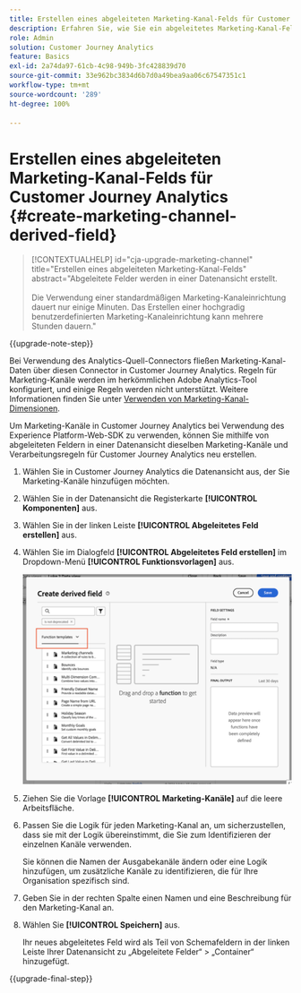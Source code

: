 ```yaml
---
title: Erstellen eines abgeleiteten Marketing-Kanal-Felds für Customer Journey Analytics
description: Erfahren Sie, wie Sie ein abgeleitetes Marketing-Kanal-Feld für Customer Journey Analytics erstellen
role: Admin
solution: Customer Journey Analytics
feature: Basics
exl-id: 2a74da97-61cb-4c98-949b-3fc428839d70
source-git-commit: 33e962bc3834d6b7d0a49bea9aa06c67547351c1
workflow-type: tm+mt
source-wordcount: '289'
ht-degree: 100%

---
```


# Erstellen eines abgeleiteten Marketing-Kanal-Felds für Customer Journey Analytics {#create-marketing-channel-derived-field}

<!-- markdownlint-disable MD034 -->

>[!CONTEXTUALHELP]
>id="cja-upgrade-marketing-channel"
>title="Erstellen eines abgeleiteten Marketing-Kanal-Felds"
>abstract="Abgeleitete Felder werden in einer Datenansicht erstellt.<br><br>Die Verwendung einer standardmäßigen Marketing-Kanaleinrichtung dauert nur einige Minuten. Das Erstellen einer hochgradig benutzerdefinierten Marketing-Kanaleinrichtung kann mehrere Stunden dauern."

<!-- markdownlint-enable MD034 -->

{{upgrade-note-step}}

Bei Verwendung des Analytics-Quell-Connectors fließen Marketing-Kanal-Daten über diesen Connector in Customer Journey Analytics. Regeln für Marketing-Kanäle werden im herkömmlichen Adobe Analytics-Tool konfiguriert, und einige Regeln werden nicht unterstützt. Weitere Informationen finden Sie unter [Verwenden von Marketing-Kanal-Dimensionen](/help/use-cases/aa-data/marketing-channels.md).

Um Marketing-Kanäle in Customer Journey Analytics bei Verwendung des Experience Platform-Web-SDK zu verwenden, können Sie mithilfe von abgeleiteten Feldern in einer Datenansicht dieselben Marketing-Kanäle und Verarbeitungsregeln für Customer Journey Analytics neu erstellen.

1. Wählen Sie in Customer Journey Analytics die Datenansicht aus, der Sie Marketing-Kanäle hinzufügen möchten.

1. Wählen Sie in der Datenansicht die Registerkarte **[!UICONTROL Komponenten]** aus.

1. Wählen Sie in der linken Leiste **[!UICONTROL Abgeleitetes Feld erstellen]** aus.

1. Wählen Sie im Dialogfeld **[!UICONTROL Abgeleitetes Feld erstellen]** im Dropdown-Menü **[!UICONTROL Funktionsvorlagen]** aus.

   ![Erstellen von Feldfunktionsvorlagen für abgeleitete Felder](assets/derived-field-create.png)

1. Ziehen Sie die Vorlage **[!UICONTROL Marketing-Kanäle]** auf die leere Arbeitsfläche.

1. Passen Sie die Logik für jeden Marketing-Kanal an, um sicherzustellen, dass sie mit der Logik übereinstimmt, die Sie zum Identifizieren der einzelnen Kanäle verwenden.

   Sie können die Namen der Ausgabekanäle ändern oder eine Logik hinzufügen, um zusätzliche Kanäle zu identifizieren, die für Ihre Organisation spezifisch sind.

1. Geben Sie in der rechten Spalte einen Namen und eine Beschreibung für den Marketing-Kanal an.

1. Wählen Sie **[!UICONTROL Speichern]** aus.

   Ihr neues abgeleitetes Feld wird als Teil von Schemafeldern in der linken Leiste Ihrer Datenansicht zu „Abgeleitete Felder“ > „Container“ hinzugefügt.

{{upgrade-final-step}}
